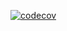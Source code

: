 [![codecov](https://codecov.io/gh/klkokou/.NET-homework/branch/2k-164/graph/badge.svg?token=EXRDQNJ1JN)](https://codecov.io/gh/klkokou/.NET-homework)
